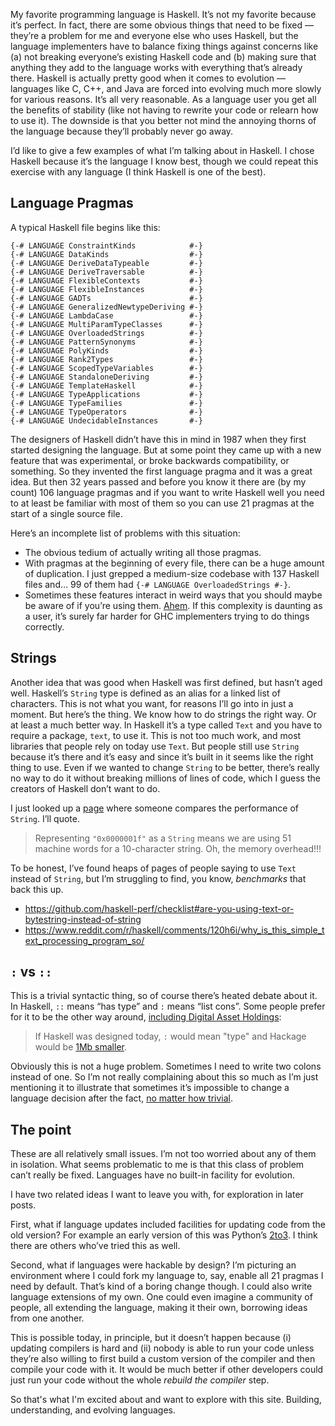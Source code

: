 My favorite programming language is Haskell. It’s not my favorite because it’s perfect. In fact, there are some obvious things that need to be fixed — they’re a problem for me and everyone else who uses Haskell, but the language implementers have to balance fixing things against concerns like (a) not breaking everyone’s existing Haskell code and (b) making sure that anything they add to the language works with everything that’s already there. Haskell is actually pretty good when it comes to evolution — languages like C, C++, and Java are forced into evolving much more slowly for various reasons. It’s all very reasonable. As a language user you get all the benefits of stability (like not having to rewrite your code or relearn how to use it). The downside is that you better not mind the annoying thorns of the language because they’ll probably never go away.

I’d like to give a few examples of what I’m talking about in Haskell. I chose Haskell because it’s the language I know best, though we could repeat this exercise with any language (I think Haskell is one of the best).


## Language Pragmas

A typical Haskell file begins like this:

```Caption: Figure 1: Language extensions
{-# LANGUAGE ConstraintKinds            #-}
{-# LANGUAGE DataKinds                  #-}
{-# LANGUAGE DeriveDataTypeable         #-}
{-# LANGUAGE DeriveTraversable          #-}
{-# LANGUAGE FlexibleContexts           #-}
{-# LANGUAGE FlexibleInstances          #-}
{-# LANGUAGE GADTs                      #-}
{-# LANGUAGE GeneralizedNewtypeDeriving #-}
{-# LANGUAGE LambdaCase                 #-}
{-# LANGUAGE MultiParamTypeClasses      #-}
{-# LANGUAGE OverloadedStrings          #-}
{-# LANGUAGE PatternSynonyms            #-}
{-# LANGUAGE PolyKinds                  #-}
{-# LANGUAGE Rank2Types                 #-}
{-# LANGUAGE ScopedTypeVariables        #-}
{-# LANGUAGE StandaloneDeriving         #-}
{-# LANGUAGE TemplateHaskell            #-}
{-# LANGUAGE TypeApplications           #-}
{-# LANGUAGE TypeFamilies               #-}
{-# LANGUAGE TypeOperators              #-}
{-# LANGUAGE UndecidableInstances       #-}
```

The designers of Haskell didn’t have this in mind in 1987 when they first started designing the language. But at some point they came up with a new feature that was experimental, or broke backwards compatibility, or something. So they invented the first language pragma and it was a great idea. But then 32 years passed and before you know it there are (by my count) 106 language pragmas and if you want to write Haskell well you need to at least be familiar with most of them so you can use 21 pragmas at the start of a single source file.

Here’s an incomplete list of problems with this situation:

- The obvious tedium of actually writing all those pragmas.
- With pragmas at the beginning of every file, there can be a huge amount of duplication. I just grepped a medium-size codebase with 137 Haskell files and… 99 of them had `{-# LANGUAGE OverloadedStrings #-}`.
- Sometimes these features interact in weird ways that you should maybe be aware of if you’re using them. [Ahem](https://gitlab.haskell.org/ghc/ghc/issues/1496). If this complexity is daunting as a user, it’s surely far harder for GHC implementers trying to do things correctly.

## Strings

Another idea that was good when Haskell was first defined, but hasn’t aged well. Haskell’s `String` type is defined as an alias for a linked list of characters. This is not what you want, for reasons I’ll go into in just a moment. But here’s the thing. We know how to do strings the right way. Or at least a much better way. In Haskell it’s a type called `Text` and you have to require a package, `text`, to use it. This is not too much work, and most libraries that people rely on today use `Text`. But people still use `String`  because it’s there and it’s easy and since it’s built in it seems like the right thing to use. Even if we wanted to change `String` to be better, there’s really no way to do it without breaking millions of lines of code, which I guess the creators of Haskell don’t want to do.

I just looked up a [page](https://jship.github.io/posts/2017-08-10-writing-performant-haskell-part-2.html) where someone compares the performance of `String`. I’ll quote.


> Representing `"0x0000001f"` as a `String` means we are using 51 machine words for a 10-character string. Oh, the memory overhead!!!

To be honest, I’ve found heaps of pages of people saying to use `Text`  instead of `String`, but I’m struggling to find, you know, *benchmarks* that back this up.

- https://github.com/haskell-perf/checklist#are-you-using-text-or-bytestring-instead-of-string
- https://www.reddit.com/r/haskell/comments/120h6i/why_is_this_simple_text_processing_program_so/


## `:` vs `::`

This is a trivial syntactic thing, so of course there’s heated debate about it. In Haskell, `::` means “has type” and `:` means “list cons”. Some people prefer for it to be the other way around, [including Digital Asset Holdings](https://medium.com/daml-driven/four-tweaks-to-improve-haskell-b1de9c87f816):


> If Haskell was designed today, `:` would mean "type" and Hackage would be [1Mb smaller](https://neilmitchell.blogspot.com/2018/11/counting-cost-of-colons-in-haskell.html).

Obviously this is not a huge problem. Sometimes I need to write two colons instead of one. So I’m not really complaining about this so much as I’m just mentioning it to illustrate that sometimes it’s impossible to change a language decision after the fact, [no matter how trivial](https://github.com/ghc-proposals/ghc-proposals/pull/118).

## The point

These are all relatively small issues. I’m not too worried about any of them in isolation. What seems problematic to me is that this class of problem can’t really be fixed. Languages have no built-in facility for evolution.

I have two related ideas I want to leave you with, for exploration in later posts.

First, what if language updates included facilities for updating code from the old version? For example an early version of this was Python’s [2to3](https://docs.python.org/2/library/2to3.html). I think there are others who’ve tried this as well.

Second, what if languages were hackable by design? I’m picturing an environment where I could fork my language to, say, enable all 21 pragmas I need by default. That’s kind of a boring change though. I could also write language extensions of my own. One could even imagine a community of people, all extending the language, making it their own, borrowing ideas from one another.

This is possible today, in principle, but it doesn’t happen because (i) updating compilers is hard and (ii) nobody is able to run your code unless they’re also willing to first build a custom version of the compiler and then compile your code with it. It would be much better if other developers could just run your code without the whole *rebuild the compiler* step.

So that's what I'm excited about and want to explore with this site. Building, understanding, and evolving languages.
